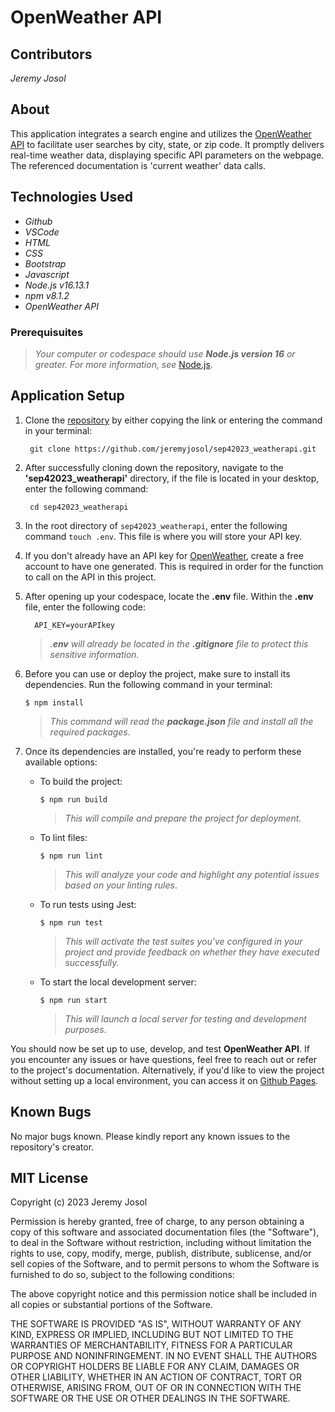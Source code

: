 # OpenWeather API

## Contributors
_Jeremy Josol_

## About
This application integrates a search engine and utilizes the [OpenWeather API](https://openweathermap.org/api) to facilitate user searches by city, state, or zip code. It promptly delivers real-time weather data, displaying specific API parameters on the webpage. The referenced documentation is 'current weather' data calls.

## Technologies Used

* _Github_
* _VSCode_
* _HTML_
* _CSS_
* _Bootstrap_
* _Javascript_
* _Node.js v16.13.1_
* _npm v8.1.2_
* _OpenWeather API_

### Prerequisuites
> _Your computer or codespace should use **Node.js version 16** or greater. For more information, see_ [Node.js](https://nodejs.org/en).

## Application Setup

1. Clone the [repository](https://github.com/jeremyjosol/sep42023_weatherapi.git) by either copying the link or entering the command in your terminal:
    ```
     git clone https://github.com/jeremyjosol/sep42023_weatherapi.git
    ```
2. After successfully cloning down the repository, navigate to the **'sep42023_weatherapi'** directory, if the file is located in your desktop, enter the following command:
      ```
       cd sep42023_weatherapi   
3. In the root directory of `sep42023_weatherapi`, enter the following command `touch .env`. This file is where you will store your API key.

4. If you don't already have an API key for [OpenWeather](https://openweathermap.org/api), create a free account to have one generated. This is required in order for the function to call on the API in this project.

5. After opening up your codespace, locate the **.env** file. Within the **.env** file, enter the following code: 
      ```
        API_KEY=yourAPIkey
      ```  
    > _.**env** will already be located in the **.gitignore** file to protect this sensitive information._

6. Before you can use or deploy the project, make sure to install its dependencies. Run the following command in your terminal:

    `$ npm install`

    > _This command will read the **package.json** file and install all the required packages_.

7. Once its dependencies are installed, you're ready to perform these available options:
    
    - To build the project:
    
      `$ npm run build`

      > _This will compile and prepare the project for deployment._

    - To lint files:

      `$ npm run lint`

      > _This will analyze your code and highlight any potential issues based on your linting rules_.

    - To run tests using Jest: 
    
      `$ npm run test`

      > _This will activate the test suites you've configured in your project and provide feedback on whether they have executed successfully._
        
    - To start the local development server: 
    
      `$ npm run start` 

      > _This will launch a local server for testing and development purposes_.


You should now be set up to use, develop, and test **OpenWeather API**. If you encounter any issues or have questions, feel free to reach out or refer to the project's documentation. Alternatively, if you'd like to view the project without setting up a local environment, you can access it on [Github Pages](https://jeremyjosol.github.io/sep42023_weatherapi/). 


## Known Bugs
No major bugs known. Please kindly report any known issues to the repository's creator.

## MIT License
Copyright (c) 2023 Jeremy Josol

Permission is hereby granted, free of charge, to any person obtaining a copy of this software and associated documentation files (the "Software"), to deal in the Software without restriction, including without limitation the rights to use, copy, modify, merge, publish, distribute, sublicense, and/or sell copies of the Software, and to permit persons to whom the Software is furnished to do so, subject to the following conditions:

The above copyright notice and this permission notice shall be included in all copies or substantial portions of the Software.

THE SOFTWARE IS PROVIDED "AS IS", WITHOUT WARRANTY OF ANY KIND, EXPRESS OR IMPLIED, INCLUDING BUT NOT LIMITED TO THE WARRANTIES OF MERCHANTABILITY, FITNESS FOR A PARTICULAR PURPOSE AND NONINFRINGEMENT. IN NO EVENT SHALL THE AUTHORS OR COPYRIGHT HOLDERS BE LIABLE FOR ANY CLAIM, DAMAGES OR OTHER LIABILITY, WHETHER IN AN ACTION OF CONTRACT, TORT OR OTHERWISE, ARISING FROM, OUT OF OR IN CONNECTION WITH THE SOFTWARE OR THE USE OR OTHER DEALINGS IN THE SOFTWARE.